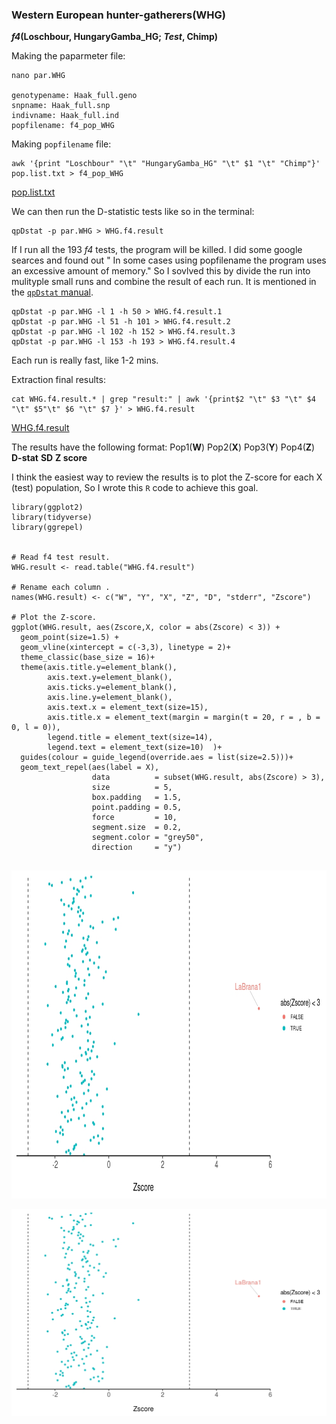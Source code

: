 ### Western European hunter-gatherers(WHG)


***f4*(Loschbour, HungaryGamba_HG; *Test*, Chimp)**


Making the paparmeter file:
```
nano par.WHG

genotypename: Haak_full.geno 
snpname: Haak_full.snp
indivname: Haak_full.ind
popfilename: f4_pop_WHG
```
Making ```popfilename``` file:

```
awk '{print "Loschbour" "\t" "HungaryGamba_HG" "\t" $1 "\t" "Chimp"}' pop.list.txt > f4_pop_WHG

```
[pop.list.txt](data/pop.list.txt)

We can then run the D-statistic tests like so in the terminal:

```
qpDstat -p par.WHG > WHG.f4.result
```


If I run all the 193 *f4* tests, the program will be killed. I did some google searces and found out " In some cases using popfilename the program uses an excessive amount of memory." So I sovlved this by divide the run into mulityple small runs and combine the result of each run. It is mentioned in the [```qpDstat``` manual](https://github.com/DReichLab/AdmixTools/blob/master/README.Dstatistics). 


```
qpDstat -p par.WHG -l 1 -h 50 > WHG.f4.result.1
qpDstat -p par.WHG -l 51 -h 101 > WHG.f4.result.2
qpDstat -p par.WHG -l 102 -h 152 > WHG.f4.result.3
qpDstat -p par.WHG -l 153 -h 193 > WHG.f4.result.4
```
Each run is really fast, like 1-2 mins.

Extraction final results:
```
cat WHG.f4.result.* | grep "result:" | awk '{print$2 "\t" $3 "\t" $4 "\t" $5"\t" $6 "\t" $7 }' > WHG.f4.result
```
[WHG.f4.result](data/WHG.f4.result)

The results have the following format: Pop1(**W**)  Pop2(**X**)  Pop3(**Y**)  Pop4(**Z**)  **D-stat**	 **SD**  **Z score**


I think the easiest way to review the results is to plot the Z-score for each X (test) population, So I wrote this ```R``` code to achieve this goal.

```
library(ggplot2)
library(tidyverse)
library(ggrepel)


# Read f4 test result.
WHG.result <- read.table("WHG.f4.result")

# Rename each column .
names(WHG.result) <- c("W", "Y", "X", "Z", "D", "stderr", "Zscore")

# Plot the Z-score.
ggplot(WHG.result, aes(Zscore,X, color = abs(Zscore) < 3)) +
  geom_point(size=1.5) +
  geom_vline(xintercept = c(-3,3), linetype = 2)+
  theme_classic(base_size = 16)+
  theme(axis.title.y=element_blank(),
        axis.text.y=element_blank(),
        axis.ticks.y=element_blank(),
        axis.line.y=element_blank(),
        axis.text.x = element_text(size=15),
        axis.title.x = element_text(margin = margin(t = 20, r = , b = 0, l = 0)),
        legend.title = element_text(size=14),
        legend.text = element_text(size=10)  )+
  guides(colour = guide_legend(override.aes = list(size=2.5)))+
  geom_text_repel(aes(label = X),
                  data          = subset(WHG.result, abs(Zscore) > 3),
                  size          = 5,
                  box.padding   = 1.5,
                  point.padding = 0.5,
                  force         = 10,
                  segment.size  = 0.2,
                  segment.color = "grey50",
                  direction     = "y")  
  

```
<img src=images/WHG_f4_plot.jpeg width="800" height="525">

![](images/WHG_f4_plot.jpeg)
